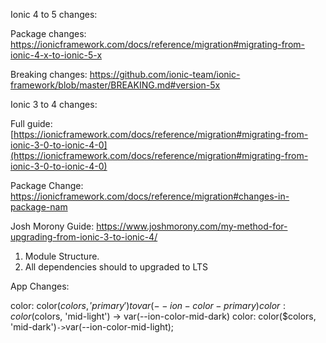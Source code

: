 Ionic 4 to 5 changes:

Package changes: 
https://ionicframework.com/docs/reference/migration#migrating-from-ionic-4-x-to-ionic-5-x

Breaking changes:
https://github.com/ionic-team/ionic-framework/blob/master/BREAKING.md#version-5x

Ionic 3 to 4 changes:

Full guide:
[https://ionicframework.com/docs/reference/migration#migrating-from-ionic-3-0-to-ionic-4-0](https://ionicframework.com/docs/reference/migration#migrating-from-ionic-3-0-to-ionic-4-0)

Package Change:
https://ionicframework.com/docs/reference/migration#changes-in-package-nam

Josh Morony Guide: 
https://www.joshmorony.com/my-method-for-upgrading-from-ionic-3-to-ionic-4/

1. Module Structure.
2. All dependencies should to upgraded to LTS


App Changes:

color: color($colors, 'primary') to var(--ion-color-primary)
color: color($colors, 'mid-light') -> var(--ion-color-mid-dark)
color: color($colors, 'mid-dark')` -> `var(--ion-color-mid-light);
